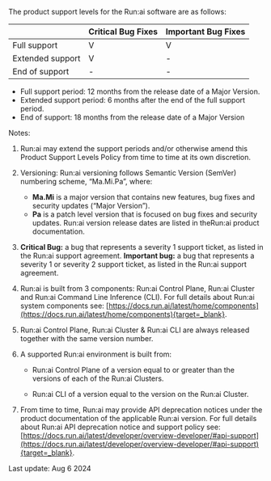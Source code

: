 
The product support levels for the Run:ai software are as follows:

|       | **Critical Bug Fixes** | **Important Bug Fixes** |
| :---- | :---- | :---- |
| Full support | V | V |
| Extended support | V | - |
| End of support | - | - |

* Full support period: 12 months from the release date of a Major Version.
* Extended support period: 6 months after the end of the full support period.
* End of support: 18 months from the release date of a Major Version

Notes:

1. Run:ai may extend the support periods and/or otherwise amend this Product Support Levels Policy from time to time at its own discretion.
2. Versioning: Run:ai versioning follows Semantic Version (SemVer) numbering scheme, “Ma.Mi.Pa”, where:
    * **Ma.Mi** is a major version that contains new features, bug fixes and security updates (“Major Version”).
    * **Pa** is a patch level version that is focused on bug fixes and security updates.
Run:ai version release dates are listed in theRun:ai product documentation.
3. **Critical Bug:** a bug that represents a severity 1 support ticket, as listed in the Run:ai support agreement.
**Important bug:**
 a bug that represents a severity 1 or severity 2 support ticket, as listed in the Run:ai support agreement.

4. Run:ai is built from 3 components: Run:ai Control Plane, Run:ai Cluster and Run:ai Command Line Inference (CLI). For full details about Run:ai system components see: [https://docs.run.ai/latest/home/components](https://docs.run.ai/latest/home/components){target=_blank}.

5. Run:ai Control Plane, Run:ai Cluster & Run:ai CLI are always released together with the same version number.

6. A supported Run:ai environment is built from:

    * Run:ai Control Plane of a version equal to or greater than the versions of each of the Run:ai Clusters.

    * Run:ai CLI of a version equal to the version on the Run:ai Cluster.

7. From time to time, Run:ai may provide API deprecation notices under the product     documentation of the applicable Run:ai version. For full details about Run:ai API deprecation notice and support policy see: [https://docs.run.ai/latest/developer/overview-developer/#api-support](https://docs.run.ai/latest/developer/overview-developer/#api-support){target=_blank}. 

Last update: Aug 6 2024